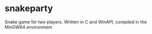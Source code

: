 # snakeparty
Snake game for two players. Written in C and WinAPI, compiled in the MinGW64 environment
